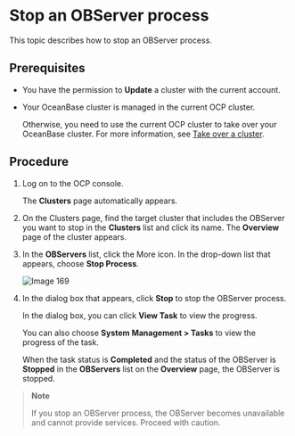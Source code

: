 # Stop an OBServer process

This topic describes how to stop an OBServer process. 

## Prerequisites

* You have the permission to **Update** a cluster with the current account. 



* Your OceanBase cluster is managed in the current OCP cluster. 

   Otherwise, you need to use the current OCP cluster to take over your OceanBase cluster. For more information, see [Take over a cluster](../1.take-over-a-cluster.md). 





## Procedure

1. Log on to the OCP console. 

   The **Clusters** page automatically appears. 


2. On the Clusters page, find the target cluster that includes the OBServer you want to stop in the **Clusters** list and click its name. The **Overview** page of the cluster appears. 



3. In the **OBServers** list, click the More icon. In the drop-down list that appears, choose **Stop Process**. 

   ![Image 169](https://obbusiness-private.oss-cn-shanghai.aliyuncs.com/doc/img/ocp/%E5%81%9C%E6%AD%A2%E8%BF%9B%E7%A8%8B.png)


4. In the dialog box that appears, click **Stop** to stop the OBServer process. 

   In the dialog box, you can click **View Task** to view the progress. 

   You can also choose **System Management > Tasks** to view the progress of the task. 

   When the task status is **Completed** and the status of the OBServer is **Stopped** in the **OBServers** list on the **Overview** page, the OBServer is stopped. 




> **Note**
>
> If you stop an OBServer process, the OBServer becomes unavailable and cannot provide services. Proceed with caution. 
